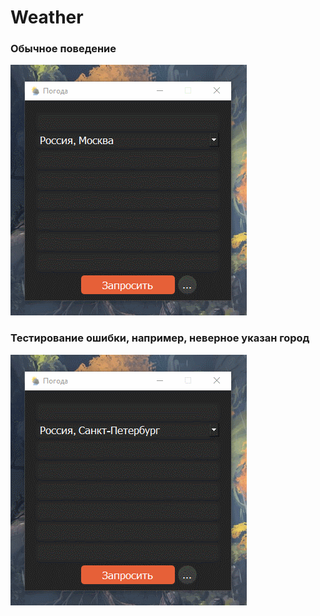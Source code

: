 # Weather

### Обычное поведение
![](https://github.com/TooMuchInLove/Weather/blob/main/gif/weather.gif)

### Тестирование ошибки, например, неверное указан город
![](https://github.com/TooMuchInLove/Weather/blob/main/gif/weather_error.gif)
